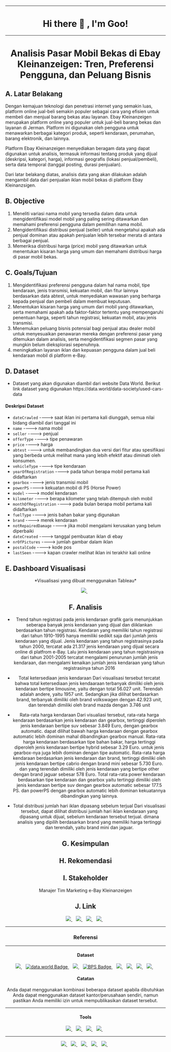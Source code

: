 --------

# <center><summary><strong>Hi there :wave: , I'm Goo!</strong></summary>

--------

# <center>**Analisis Pasar Mobil Bekas di Ebay Kleinanzeigen: Tren, Preferensi Pengguna, dan Peluang Bisnis**

## A. Latar Belakang
  <p>Dengan kemajuan teknologi dan penetrasi internet yang semakin luas, platform online jual-beli semakin populer sebagai cara yang efisien untuk membeli dan menjual barang bekas atau layanan. Ebay Kleinanzeigen merupakan platform online yang populer untuk jual-beli barang bekas dan layanan di Jerman. Platform ini digunakan oleh pengguna untuk menawarkan berbagai kategori produk, seperti kendaraan, perumahan, barang elektronik, dan lainnya.</p>
  <p>Platform Ebay Kleinanzeigen menyediakan beragam data yang dapat digunakan untuk analisis, termasuk informasi tentang produk yang dijual (deskripsi, kategori, harga), informasi geografis (lokasi penjual/pembeli), serta data temporal (tanggal posting, durasi penjualan).</p>
  <p>Dari latar belakang diatas, analisis data yang akan dilakukan adalah mengambil data dari penjualan iklan mobil bekas di platform Ebay Kleinanzsigen.</p>


## B. Objective
  1. Meneliti variasi nama mobil yang tersedia dalam data untuk mengidentifikasi model mobil yang paling sering ditawarkan dan memahami preferensi pengguna dalam pemilihan nama mobil.
  2. Mengidentifikasi distribusi penjual (seller) untuk mengetahui apakah ada penjual dominan atau apakah penjualan lebih tersebar merata di antara berbagai penjual.
  3. Memeriksa distribusi harga (price) mobil yang ditawarkan untuk menentukan kisaran harga yang umum dan memahami distribusi harga di pasar mobil bekas.


## C. Goals/Tujuan
  1. Mengidentifikasi preferensi pengguna dalam hal nama mobil, tipe kendaraan, jenis transmisi, kekuatan mobil, dan fitur lainnya berdasarkan data abtest, untuk menyediakan wawasan yang berharga kepada penjual dan pembeli dalam membuat keputusan.
  2. Menentukan kisaran harga yang umum dari mobil yang ditawarkan, serta memahami apakah ada faktor-faktor tertentu yang mempengaruhi penentuan harga, seperti tahun registrasi, kekuatan mobil, atau jenis transmisi.
  3. Menemukan peluang bisnis potensial bagi penjual atau dealer mobil untuk menyesuaikan penawaran mereka dengan preferensi pasar yang ditemukan dalam analisis, serta mengidentifikasi segmen pasar yang mungkin belum dieksplorasi sepenuhnya.
  4. meningkatkan layanan iklan dan kepuasan pengguna dalam jual beli kendaraan mobil di platform e-Bay.


## D. Dataset
* <p>Dataset yang akan digunakan diambil dari website Data World. Berikut link dataset yang digunakan https://data.world/data-society/used-cars-data</p>
#### Deskripsi Dataset
  * `dateCrawled` ----> saat iklan ini pertama kali diunggah, semua nilai bidang diambil dari tanggal ini
  * `name` ----> nama mobil
  * `seller` ----> penjual
  * `offerType` ----> tipe penawaran
  * `price` ----> harga
  * `abtest` ----> untuk membandingkan dua versi dari fitur atau spesifikasi yang berbeda untuk melihat mana yang lebih efektif atau diminati oleh konsumen.
  * `vehicleType` ----> tipe kendaraan
  * `yearOfRegistration` ----> pada tahun berapa mobil pertama kali didaftarkan
  * `gearbox` ----> jenis transmisi mobil
  * `powerPS` ----> kekuatan mobil di PS (Horse Power)
  * `model` ----> model kendaraan
  * `kilometer` ----> berapa kilometer yang telah ditempuh oleh mobil
  * `monthOfRegistration` ----> pada bulan berapa mobil pertama kali didaftarkan
  * `fuelType` ----> jenis bahan bakar yang digunakan
  * `brand` ----> merek kendaraan
  * `notRepairedDamage` ----> jika mobil mengalami kerusakan yang belum diperbaiki
  * `dateCreated` ----> tanggal pembuatan iklan di ebay
  * `nrOfPictures` ----> jumlah gambar dalam iklan
  * `postalCode` ----> kode pos
  * `lastSeen` ----> kapan crawler melihat iklan ini terakhir kali online

## E. Dashboard Visualisasi

<center> *Visualisasi yang dibuat menggunakan Tableau*
<p align='center'>
<a href="https://public.tableau.com/">
    <img src="https://img.shields.io/badge/Tableau-E97627?style=for-the-badge&logo=Tableau&logoColor=white"/>
</a>&nbsp;&nbsp;
</p>

## F. Analisis

* Trend tahun registrasi pada jenis kendaraan
  grafik garis menunjukkan seberapa banyak jenis kendaraan yang dijual dan diiklankan berdasarkan tahun registrasi. Kendaran yang memiliki tahun registrasi dari tahun 1910-1995 hanya memiliki sedikit saja dari jumlah jenis kendaraan yang dijual.
  Jenis kendaraan yang tahun registrasinya pada tahun 2000, tercatat ada 21.317 jenis kendaraan yang dijual secara online di platfrom e-Bay.
  Lalu jenis kendaraan yang tahun registrasinya dari tahun 2001-2005 tercatat mengalami penurunan jumlah jenis kendaraan, dan mengalami kenaikan jumlah jenis kendaraan yang tahun registrasinya tahun 2016

* Total ketersediaan jenis kendaraan
  Dari visualisasi tersebut tercatat bahwa total ketersediaan jenis kendaaraan terbanyak dimiliki oleh jenis kendaraan bertipe limousine, yaitu dengan total 56.027 unit. Terendah adalah andere, yaitu 1957 unit.
  Sedangkan jika dilihat berdasarkan brand, terbanyak dimiliki oleh brand volkswagen dengan 42.923 unit, dan terendah dimiliki oleh brand mazda dengan 3.746 unit

* Rata-rata harga kendaraan
  Dari visualiasi tersebut, rata-rata harga kendaraan berdasarkan jenis kendaraan dan gearbox, tertinggi diperoleh jenis kendaraan bertipe suv sebesar 3.849 Euro, dengan gearbox automatic. dapat dilihat bawah harga kendaraan dengan gearbox automatic lebih dominan mahal dibandingkan gearbox manual.
  Rata-rata harga kendaraan berdasarkan tipe bahan bakar, harga tertinggi diperoleh jenis kendaraan bertipe hybrid sebesar 3.29 Euro. untuk jenis gearbox-nya juga lebih dominan dengan tipe automatic.
  Rata-rata harga kendaraan berdasarkan jenis kendaraan dan brand, tertinggi dimiliki oleh jenis kendaraan bertipe cabrio dengan brand mini sebesar 5.730 Euro. dan yang terendah dimiliki oleh jenis kendaraan yang bertipe other dengan brand jaguar sebesar 578 Euro.
  Total rata-rata power kendaraan berdasarkan tipe kendaraan dan gearbox yaitu tertinggi dimiliki oleh jenis kendaraan bertipe suv dengan gearbox automatic sebesar 177.5 PS. dan powerPS dengan gearbox automatic lebih dominan kekuatannya dibandingkan yang lainnya.

* Total distribusi jumlah hari iklan dipasang sebelum terjual
  Dari visualisasi tersebut, dapat dilihat distribusi jumlah hari iklan kendaraan yang dipasang untuk dijual, sebelum kendaraan tersebut terjual.
  dimana analisis yang dipilih berdasarkan brand yang memiliki harga tertinggi dan terendah, yaitu brand mini dan jaguar.

## G. Kesimpulan

## H. Rekomendasi

## I. Stakeholder
Manajer Tim Marketing e-Bay Kleinanzeigen

## J. Link
<p align='center'>

<a href="">
    <img src="https://img.shields.io/badge/YouTube-FF0000?style=for-the-badge&logo=youtube&logoColor=white"/>
</a>&nbsp;&nbsp;
<a href="https://www.linkedin.com/in/febrianto-078f/">
    <img src="https://img.shields.io/badge/LinkedIn-0077B5?style=for-the-badge&logo=linkedin&logoColor=white"/>
</a>&nbsp;&nbsp;
<a href="">
    <img src="https://img.shields.io/badge/Medium-12100E?style=for-the-badge&logo=medium&logoColor=white"/>
</a>&nbsp;&nbsp;
<a href="">
    <img src="https://img.shields.io/badge/GitHub-100000?style=for-the-badge&logo=github&logoColor=white"/>
</a>&nbsp;&nbsp;
</p>

*****
### <center> **Referensi**
*****
#### <center> **Dataset**

<p align='center'>
<a href="https://www.kaggle.com/">
  <img src="https://img.shields.io/badge/Kaggle-035a7d?style=for-the-badge&logo=kaggle&logoColor=white"/>
</a>&nbsp;&nbsp;
<a href="https://data.world/data-society/" target="_blank" rel="noopener noreferrer">
  <img src="https://img.shields.io/badge/data.world-080842?style=for-the-badge&logo=data.world&logoColor=white" alt="data.world Badge"/>
</a>&nbsp;&nbsp;
<a href="https://archive.ics.uci.edu/ml/index.php">
  <img src="https://img.shields.io/badge/UC Irvine Machine Learning Repository-035a7d?style=for-the-badge&logo=UC Irvine Machine Learning Repository&logoColor=white"/>
</a>&nbsp;&nbsp;
<a href="https://www.bps.go.id/id" target="_blank" rel="nofollow noopener noreferrer">
  <img src="https://img.shields.io/badge/Badan Pusat Statistik-007bff?style=for-the-badge&logo=/_next/image?url=%2Fassets%2Flogo-bps.png&w=1080&q=75 1x, /_next/image?url=%2Fassets%2Flogo-bps.png&w=3840&q=75 2x&logoColor=white" alt="BPS Badge"/>
</a>&nbsp;&nbsp;
<a href="https://data.go.id/home">
  <img src="https://img.shields.io/badge/Satu Data Indonesia-FFFFFF?style=for-the-badge&logo=logo192.png&logoColor=white"/>
</a>&nbsp;&nbsp;
<a href="https://data.jakarta.go.id/">
<img src="https://img.shields.io/badge/Satu Data Jakarta-FFFFFF?style=for-the-badge&logo=Satu-Data-Jakarta&logoColor=white"/>
</a>&nbsp;&nbsp;
<a href="https://opendata.jabarprov.go.id/">
<img src="https://img.shields.io/badge/open data jabar-16a75c?style=for-the-badge&logo=src=open-data-jawa-barat-navbar.svg&logoColor=white"/>
</a>&nbsp;&nbsp;
<a href="https://opendata.surabaya.go.id/">
<img src="https://img.shields.io/badge/Satu Data Surabaya-000080?style=for-the-badge&logo=/images/SatuData.png&logoColor=white"/>
</a>&nbsp;&nbsp;
</p>

#### <p><center> **Catatan**
<h7><center>Anda dapat menggunakan kombinasi beberapa dataset apabila dibutuhkan</h7></center>
<h7><center>Anda dapat menggunakan dataset kantor/perusahaan sendiri, namun pastikan Anda memiliki izin untuk mempublikasikan dataset tersebut.</h7></center>
</p>

*****

#### <center> **Tools**

<p align='center'>
<a href="https://lookerstudio.google.com/">
  <img src="https://img.shields.io/badge/LookerStudio-0088ff?style=for-the-badge&logo=google&logoColor=white"/>
</a>&nbsp;&nbsp;
<a href="https://colab.research.google.com/">
  <img src="https://img.shields.io/badge/Google%20Colab-FF5733?style=for-the-badge&logo=google-colab&logoColor=white"/>
</a>&nbsp;&nbsp;
<a href="https://www.python.org/">
    <img src="https://img.shields.io/badge/Python-3776AB?style=for-the-badge&logo=python&logoColor=white"/>
</a>&nbsp;&nbsp;
<a href="https://public.tableau.com/">
    <img src="https://img.shields.io/badge/Tableau-E97627?style=for-the-badge&logo=Tableau&logoColor=white"/>
</a>&nbsp;&nbsp;
</p>

----
<p align='center'>
<a href="https://www.mckinsey.com/~/media/mckinsey/featured%20insights/mckinsey%20global%20surveys/mckinsey-global-surveys-2021-a-year-in-review.pdf">
    <img src="https://img.shields.io/badge/capstoneresearch/-2F4F4F?style=for-the-badge&logo=capstoneresearch&logoColor=white)"/>
</a>&nbsp;&nbsp;
<!-- <a href="https://www.stat.cmu.edu/capstoneresearch/315files_s22/team1.html">
  <img src="https://img.shields.io/badge//media/mckinsey/featured%20insights/mckinsey%20global%20surveys/mckinsey-global-surveys-2021-a-year-in-review1-2F4F4F?style=for-the-badge&logo=capstoneresearch/315files_s22&logoColor=white"/>
</a>&nbsp;&nbsp; -->
<a href="https://www.stat.cmu.edu/capstoneresearch/">
  <img src="https://img.shields.io/badge/capstoneresearch/-2F4F4F?style=for-the-badge&logo=capstoneresearch&logoColor=white"/>
</a>&nbsp;&nbsp;
<a href="https://public.tableau.com/app/discover">
  <img src="https://img.shields.io/badge/Tableau-E97627?style=for-the-badge&logo=Tableau&logoColor=white"/>
</a>&nbsp;&nbsp;
<a href="https://pacmann.io/course/class-detail/1055">
  <img src="https://img.shields.io/badge/Pacmann%20Course-004263?style=for-the-badge&logo=pacmann&logoColor=white"/>
</a>&nbsp;&nbsp;
<!-- <a href="https://www.data-to-viz.com/">
<img src="https://img.shields.io/badge/data-to-viz.com-004263?style=for-the-badge&logo=data-to-viz&logoColor=white"/>
</a>&nbsp;&nbsp; -->
<a href="https://clauswilke.com/dataviz/introduction.html#ugly-bad-and-wrong-figures">
<img src="https://img.shields.io/badge/dataviz/introduction-004263?style=for-the-badge&logo=dataviz&logoColor=white"/>
</a>&nbsp;&nbsp;
</p>
